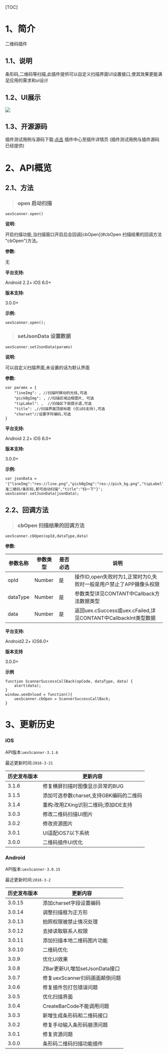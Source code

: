 
[TOC]

# 1、简介
二维码插件
## 1.1、说明
条形码,二维码等扫描,此插件提供可以自定义扫描界面UI设置接口,使其效果更能满足应用的需求和ui设计

## 1.2、UI展示

 ![](http://newdocx.appcan.cn/docximg/150439g2015y6g16o.png)
## 1.3、开源源码
插件测试用例与源码下载:[点击](http://plugin.appcan.cn/details.html?id=184_index) 插件中心至插件详情页 (插件测试用例与插件源码已经提供)

# 2、API概览

## 2.1、方法
> ### open 启动扫描

`uexScanner.open()`

**说明:**

开启扫描功能,当扫描窗口开启后会回调[cbOpen](#cbOpen 扫描结果的回调方法 "cbOpen")方法。

**参数:**

无

**平台支持:**

Android 2.2+
iOS 6.0+

**版本支持:**

3.0.0+

**示例:**

```
uexScanner.open();
```

> ### setJsonData 设置数据

`uexScanner.setJsonData(params)`

**说明:**

可以自定义扫描界面,未设置的话为默认界面

**参数:**

```
var params = {
    "lineImg": , //扫描时移动的光线,可选
    "pickBgImg": , //扫描区域边框图片, 可选
    "tipLabel": ,  //扫描区下部提示语,可选
    "title": ,//扫描界面顶部标题 (仅iOS支持),可选
    "charset"//设置字符编码,可选
}
```

**平台支持:**

Android 2.2+
iOS 6.0+

**版本支持:**

3.0.0+

**示例:**

```
var jsonData = '{"lineImg":"res://line.png","pickBgImg":"res://pick_bg.png","tipLabel":"对准二维码/条形码,即可自动扫描","title":"扫一下"}';
uexScanner.setJsonData(jsonData);
```
## 2.2、回调方法
> ### cbOpen 扫描结果的回调方法

`uexScanner.cbOpen(opId,dataType,data)`

**参数:**

|  参数名称 | 参数类型  | 是否必选  |  说明 |
| ----- | ----- | ----- | ----- |
| opId| Number| 是 | 操作ID,open失败时为1,正常时为0,失败时一般是用户禁止了APP摄像头权限 |
| dataType|Number | 是 | 参数类型详见CONTANT中Callback方法数据类型 |
| data|Number | 是 | 返回uex.cSuccess或uex.cFailed,详见CONTANT中CallbackInt类型数据 |

**平台支持:**

Android2.2+
iOS6.0+

**版本支持**

3.0.0+

**示例**

```
function ScannerSuccessCallBack(opCode, dataType, data) {
    alert(data);
}
window.uexOnload = function(){
    uexScanner.cbOpen = ScannerSuccessCallBack;
}
```

# 3、更新历史

### iOS

API版本:`uexScanner-3.1.6`

最近更新时间:`2016-3-21`

| 历史发布版本 | 更新内容 |
| ----- | ----- |
| 3.1.6 | 修复横屏扫描时图像显示异常的BUG |
| 3.1.5 | 添加可选参数charset,支持GBK编码的二维码 |
| 3.1.4 | 重构:改用ZXing识别二维码;添加IDE支持 |
| 3.0.3 | 修改二维码扫描UI图片 |
| 3.0.2 | 修改资源图片 |
| 3.0.1 | UI适配iOS7以下系统 |
| 3.0.0 | 二维码插件UI优化 |

### Android

API版本:`uexScanner-3.0.15`

最近更新时间:`2016-3-2`

| 历史发布版本 | 更新内容 |
| ----- | ----- |
| 3.0.15 | 添加charset字段设置编码 |
| 3.0.14 | 调整扫描框为正方形 |
| 3.0.13 | 拍照权限被禁止情况处理 |
| 3.0.12 | 去掉读取联系人权限 |
| 3.0.11 | 添加扫描本地二维码图片功能 |
| 3.0.10 | 二维码优化 |
| 3.0.9 | 优化UI效果 |
| 3.0.8 | ZBar更新UI,增加setJsonData接口 |
| 3.0.7 | 修复uexScanner扫码画面颠倒问题 |
| 3.0.6 | 修复插件包打包错误问题 |
| 3.0.5 | 优化扫描界面 |
| 3.0.4 | CreateBarCode不能调用问题 |
| 3.0.3 | 新增生成条形码和二维码接口 |
| 3.0.2 | 修复手动输入条形码崩溃问题 |
| 3.0.1 | 修复资源问题 |
| 3.0.0 | 条形码二维码扫描功能插件 |
